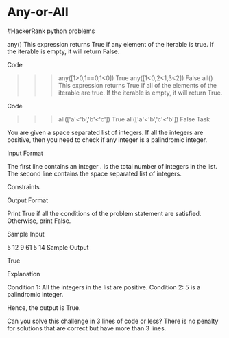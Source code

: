 # Any-or-All
#HackerRank python problems

any()
This expression returns True if any element of the iterable is true.
If the iterable is empty, it will return False.

Code

>>> any([1>0,1==0,1<0])
True
>>> any([1<0,2<1,3<2])
False
all()
This expression returns True if all of the elements of the iterable are true. If the iterable is empty, it will return True.

Code

>>> all(['a'<'b','b'<'c'])
True
>>> all(['a'<'b','c'<'b'])
False
Task

You are given a space separated list of integers. If all the integers are positive, then you need to check if any integer is a palindromic integer.

Input Format

The first line contains an integer .  is the total number of integers in the list.
The second line contains the space separated list of  integers.

Constraints


Output Format

Print True if all the conditions of the problem statement are satisfied. Otherwise, print False.

Sample Input

5
12 9 61 5 14 
Sample Output

True

Explanation

Condition 1: All the integers in the list are positive.
Condition 2: 5 is a palindromic integer.

Hence, the output is True.

Can you solve this challenge in 3 lines of code or less?
There is no penalty for solutions that are correct but have more than 3 lines.
